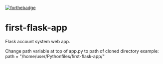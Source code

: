 [![forthebadge](https://forthebadge.com/images/badges/made-with-python.svg)](https://www.python.org)

# first-flask-app

Flask account system web app.

Change path variable at top of app.py to path of cloned directory example: path = "/home/user/Pythonfiles/first-flask-app/"
